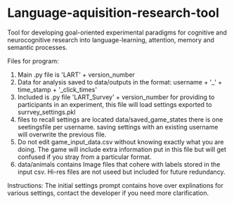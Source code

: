 # Language-aquisition-research-tool
 Tool for developing goal-oriented experimental paradigms for cognitive and neurocognitive research into language-learning, attention, memory and semantic processes.

Files for program:
1. Main .py file is 'LART' + version_number
2. Data for analysis saved to data/outputs in the format: username + '_' + time_stamp + '_click_times'
3. Included is .py file 'LART_Survey' + version_number for providing to participants in an experiment, this file will load settings exported to surrvey_settings.pkl
4. files to recall settings are located data/saved_game_states there is one seetingsfile per username. saving settings with an existing username will overwrite the previous file.
5. Do not edit game_input_data.csv without knowing exactly what you are doing. The game will include extra information put in this file but will get confused if you stray from a particular format. 
6. data/animals contains Image files that cohere with labels stored in the input csv. Hi-res files are not useed but included for future redundancy.


Instructions:
The initial settings prompt contains hove over explinations for various settings, contact the developer if you need more clarification.
